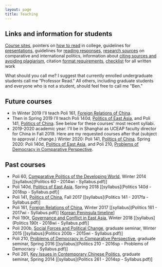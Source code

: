 ```yaml
---
layout: page
title: Teaching
---
```

## Links and information for students

[Course sites](http://canvas.ucsc.edu/), pointers on [how to read](how-to-read.html) in college, guidelines for [presentations](presentations.html), guidelines for [reading responses](reading-responses.html), [research sources](research-sources.html) on comparative and international politics, information about [citing sources and avoiding plagiarism](citing-sources.html), citation [format requirements](http://politics.ucsc.edu/undergraduate/citation.html), [checklist](checklist-for-written-work.html) for all written work

What should you call me? I suggest that currently enrolled undergraduate students call me "Professor Read." All others, including graduate students and everyone who is not a student, should feel free to call me "Ben."

## Future courses
+ In Winter 2019 I'll teach Poli 161, <u>Foreign Relations of China</u>.
+ Then in Spring 2019 I'll teach Poli 140d, <u>Politics of East Asia</u>, and Poli 141, <u>Politics of China</u>. See below for these courses' most recent syllabi.
+ 2019-2020 academic year: I'll be in Shanghai as UCEAP faculty director for China in Fall 2019. Here are my requested courses after that (subject to approval / change.) Winter 2020: Poli 141, <u>Politics of China</u>. Spring 2020: Poli 140d, <u>Politics of East Asia</u>, and Poli 210, <u>Problems of Democracy in Comparative Perspective</u>.

## Past courses
+ Poli 60, <u>Comparative Politics of the Developing World</u>, Winter 2014 [[syllabus](Politics 60 - 2014wi - Syllabus.pdf)]
+ Poli 140d, <u>Politics of East Asia</u>, Spring 2018 [[syllabus](Politics 140d - 2018sp - Syllabus.pdf)]
+ Poli 141, <u>Politics of China</u>, Fall 2017 [[syllabus](Politics 141 - 2017fa - Syllabus.pdf)]
+ Poli 161, <u>Foreign Relations of China</u>, Winter 2017 [[syllabus](Politics 161 - 2017wi - Syllabus.pdf)] [[Korean Peninsula timeline](../visualizations/korean_peninsula_timeline.html)]
+ Poli 190t, <u>Governance and Conflict in East Asia</u>, Winter 2018 [[syllabus](Politics 190t - 2018wi - Syllabus.pdf)]
+ Poli 200b, <u>Social Forces and Political Change</u>, graduate seminar, Winter 2015 [[syllabus](Politics 200b - 2015wi - Syllabus.pdf)]
+ Poli 210, <u>Problems of Democracy in Comparative Perspective</u>, graduate seminar, Spring 2016 [[syllabus](Politics 210 - 2016sp - Problems of Democracy - Syllabus.pdf)]
+ Poli 261, <u>Key Issues in Contemporary Chinese Politics</u>, graduate seminar, Spring 2014 [[syllabus](Politics 261 - 2014sp - Syllabus.pdf)]
